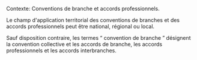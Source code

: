 Contexte: Conventions de branche et accords professionnels.

Le champ d'application territorial des conventions de branches et des accords professionnels peut être national, régional ou local.

Sauf disposition contraire, les termes “ convention de branche ” désignent la convention collective et les accords de branche, les accords professionnels et les accords interbranches.